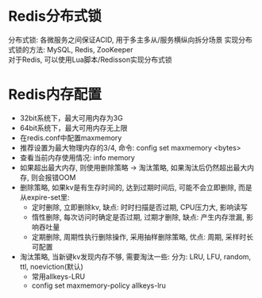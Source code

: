 
# Redis分布式锁

分布式锁: 各微服务之间保证ACID, 用于多主多从/服务横纵向拆分场景
实现分布式锁的方法: MySQL, Redis, ZooKeeper  
对于Redis, 可以使用Lua脚本/Redisson实现分布式锁  

# Redis内存配置

* 32bit系统下，最大可用内存为3G
* 64bit系统下，最大可用内存无上限
* 在redis.conf中配置maxmemory
* 推荐设置为最大物理内存的3/4, 命令: config set maxmemory \<bytes\>
* 查看当前内存使用情况: info memory
* 如果超出最大内存, 则使用删除策略 -> 淘汰策略, 如果淘汰后仍然超出最大内存, 则会报错OOM
* 删除策略, 如果kv是有生存时间的, 达到过期时间后, 可能不会立即删除, 而是从expire-set里:
  * 定时删除, 立即删除kv, 缺点: 时时扫描是否过期, CPU压力大, 影响读写
  * 惰性删除, 每次访问时确定是否过期, 过期才删除, 缺点: 产生内存泄漏, 影响吞吐量
  * 定期删除, 周期性执行删除操作, 采用抽样删除策略, 优点: 周期, 采样时长可配置
* 淘汰策略, 当新键kv发现内存不够, 需要淘汰一些: 分为: LRU, LFU, random, ttl, noeviction(默认)
  * 常用allkeys-LRU
  * config set maxmemory-policy allkeys-lru
